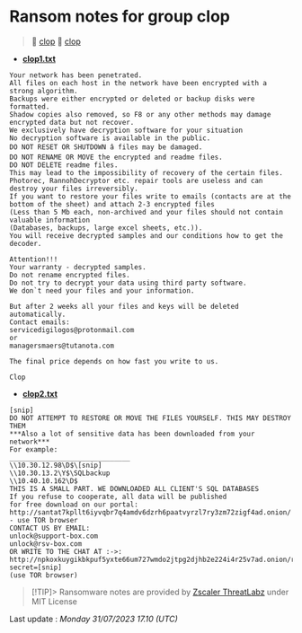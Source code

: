 # Ransom notes for group clop
> 🔗 [clop](group/clop)
> 🔗 [clop](group/clop)
* **[clop1.txt](https://ransomware.live/ransomware_notes/clop/clop1.txt)**

```
Your network has been penetrated.
All files on each host in the network have been encrypted with a strong algorithm.
Backups were either encrypted or deleted or backup disks were formatted.
Shadow copies also removed, so F8 or any other methods may damage encrypted data but not recover.
We exclusively have decryption software for your situation
No decryption software is available in the public.
DO NOT RESET OR SHUTDOWN â files may be damaged.
DO NOT RENAME OR MOVE the encrypted and readme files.
DO NOT DELETE readme files.
This may lead to the impossibility of recovery of the certain files.
Photorec, RannohDecryptor etc. repair tools are useless and can destroy your files irreversibly.
If you want to restore your files write to emails (contacts are at the bottom of the sheet) and attach 2-3 encrypted files
(Less than 5 Mb each, non-archived and your files should not contain valuable information
(Databases, backups, large excel sheets, etc.)).
You will receive decrypted samples and our conditions how to get the decoder.

Attention!!!
Your warranty - decrypted samples.
Do not rename encrypted files.
Do not try to decrypt your data using third party software.
We don`t need your files and your information.

But after 2 weeks all your files and keys will be deleted automatically.
Contact emails:
servicedigilogos@protonmail.com
or
managersmaers@tutanota.com

The final price depends on how fast you write to us.

Clop

```
* **[clop2.txt](https://ransomware.live/ransomware_notes/clop/clop2.txt)**

```
[snip]
DO NOT ATTEMPT TO RESTORE OR MOVE THE FILES YOURSELF. THIS MAY DESTROY THEM
***Also a lot of sensitive data has been downloaded from your network***
For example:
______________________________
\\10.30.12.98\D$\[snip]
\\10.30.13.2\Y$\SQLbackup
\\10.40.10.162\D$
THIS IS A SMALL PART. WE DOWNLOADED ALL CLIENT'S SQL DATABASES
If you refuse to cooperate, all data will be published
for free download on our portal:
http://santat7kpllt6iyvqbr7q4amdv6dzrh6paatvyrzl7ry3zm72zigf4ad.onion/ - use TOR browser
CONTACT US BY EMAIL:
unlock@support-box.com
unlock@rsv-box.com
OR WRITE TO THE CHAT AT :->:
http://npkoxkuygikbkpuf5yxte66um727wmdo2jtpg2djhb2e224i4r25v7ad.onion/remote0/[snip]
secret=[snip]
(use TOR browser)

```


> [!TIP]> Ransomware notes are provided by [Zscaler ThreatLabz](https://github.com/threatlabz/ransomware_notes) under MIT License
> 




Last update : _Monday 31/07/2023 17.10 (UTC)_


